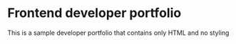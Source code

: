 # Frontend developer portfolio
 This is a sample developer portfolio that contains only HTML and no styling
